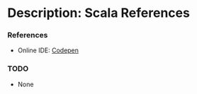 # Description: Scala References

### References
* Online IDE: [Codepen](http://codepen.io/)

### TODO
* None
